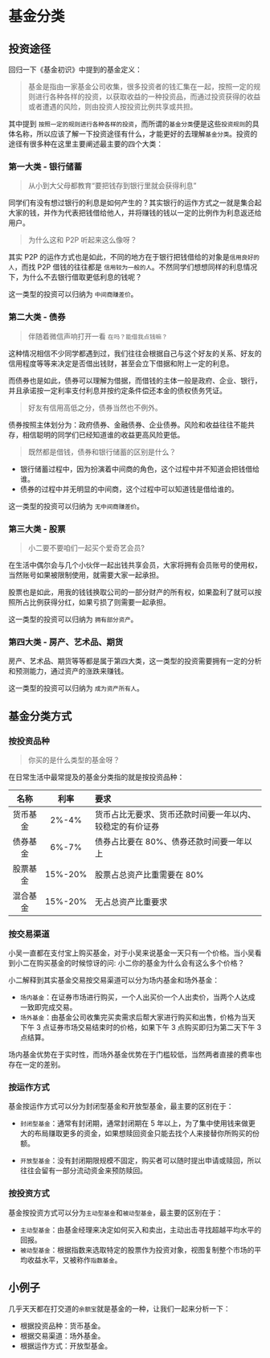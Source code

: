 # 基金分类

## 投资途径

回归一下《基金初识》中提到的基金定义：

> 基金是指由一家基金公司收集，很多投资者的钱汇集在一起，按照一定的规则进行各种各样的投资，以获取收益的一种投资品，而通过投资获得的收益或者遭遇的风险，则由投资人按投资比例共享或共担。

其中提到 `按照一定的规则进行各种各样的投资`，而所谓的`基金分类`便是这些`投资规则`的具体名称，所以应该了解一下投资途径有什么，才能更好的去理解`基金分类`。投资的途径有很多种在这里主要阐述最主要的四个大类：

### 第一大类 - 银行储蓄

> 从小到大父母都教育“要把钱存到银行里就会获得利息”

同学们有没有想过银行的利息是如何产生的？其实银行的运作方式之一就是集合起大家的钱，并作为代表把钱借给他人，并将赚钱的钱以一定的比例作为利息返还给用户。

> 为什么这和 P2P 听起来这么像呀？

其实 P2P 的运作方式也是如此，不同的地方在于银行把钱借给的对象是`信用良好的人`，而找 P2P 借钱的往往都是 `信用较为一般的人`。不然同学们想想同样的利息情况下，为什么不去银行借取更低利息的钱呢？

这一类型的投资可以归纳为 `中间商赚差价`。

### 第二大类 - 债券

> 伴随着微信声响打开一看 `在吗？能借我点钱嘛？`

这种情况相信不少同学都遇到过，我们往往会根据自己与这个好友的关系、好友的信用程度等等来决定是否借出钱财，甚至会立下借据和附上一定的利息。

而债券也是如此，债券可以理解为借据，而借钱的主体一般是政府、企业、银行，并且承诺按一定利率支付利息并按约定条件偿还本金的债权债务凭证。

> 好友有信用高低之分，债券当然也不例外。

债券按照主体划分为：政府债券、金融债券、企业债券。风险和收益往往不能共存，相信聪明的同学们已经知道谁的收益更高风险更低。

> 既然都是借钱，债券和银行储蓄的区别是什么？

- 银行储蓄过程中，因为扮演着中间商的角色，这个过程中并不知道会把钱借给谁。
- 债券的过程中并无明显的中间商，这个过程中可以知道钱是借给谁的。

这一类型的投资可以归纳为 `无中间商赚差价`。

### 第三大类 - 股票

> 小二要不要咱们一起买个爱奇艺会员?

在生活中偶尔会与几个小伙伴一起出钱共享会员，大家将拥有会员账号的使用权，当然账号如果被限制使用，就需要大家一起承担。

股票也是如此，用我的钱钱换取公司的一部分财产的所有权，如果盈利了就可以按照所占比例获得分红，如果亏损了则需要一起承担。

这一类型的投资可以归纳为 `拥有部分资产`。

### 第四大类 - 房产、艺术品、期货

房产、艺术品、期货等等都是属于第四大类，这一类型的投资需要拥有一定的分析和预测能力，通过资产的涨跌来赚钱。

这一类型的投资可以归纳为 `成为资产所有人`。

## 基金分类方式

### 按投资品种

> 你买的是什么类型的基金呀？

在日常生活中最常提及的基金分类指的就是按投资品种：

|   名称   |  利率   | 要求                                                     |
| :------: | :-----: | :------------------------------------------------------- |
| 货币基金 |  2%-4%  | 货币占比无要求、货币还款时间要一年以内、较稳定的有价证券 |
| 债券基金 |  6%-7%  | 债券占比要在 80%、债券还款时间要一年以上                 |
| 股票基金 | 15%-20% | 股票占总资产比重需要在 80%                               |
| 混合基金 | 15%-20% | 无占总资产比重要求                                       |

### 按交易渠道

小吴一直都在支付宝上购买基金，对于小吴来说基金一天只有一个价格。当小吴看到小二在购买基金的时候惊讶的问: 小二你的基金为什么会有这么多个价格？

小二解释到其实基金交易按交易渠道可以分为场内基金和场外基金：

- `场内基金`：在证券市场进行购买，一个人出买价一个人出卖价，当两个人达成一致即完成交易。
- `场外基金`：由基金公司收集完买卖需求后帮大家进行购买和出售，价格为当天下午 3 点证券市场交易结束时的价格，如果下午 3 点购买即归为第二天下午 3 点结算。

场内基金优势在于实时性，而场外基金优势在于门槛较低，当然两者直接的费率也存在一定的差别。

### 按运作方式

基金按运作方式可以分为封闭型基金和开放型基金，最主要的区别在于：

- `封闭型基金`：通常有封闭期，通常封闭期在 5 年以上，为了集中使用钱来做更大的布局赚取更多的资金，如果想赎回资金只能去找个人来接替你所购买的份额。

- `开放型基金`：没有封闭期限规模不固定，购买者可以随时提出申请或赎回，所以往往会留有一部分流动资金来预防赎回。

### 按投资方式

基金按投资方式可以分为`主动型基金`和`被动型基金`，最主要的区别在于：

- `主动型基金`：由基金经理来决定如何买入和卖出，主动出击寻找超越平均水平的回报。
- `被动型基金`：根据指数来选取特定的股票作为投资对象，视图复制整个市场的平均收益水平，又被称作`指数基金`。

## 小例子

几乎天天都在打交道的`余额宝`就是基金的一种，让我们一起来分析一下：

- 根据投资品种：货币基金。
- 根据交易渠道：场外基金。
- 根据运作方式：开放型基金。




